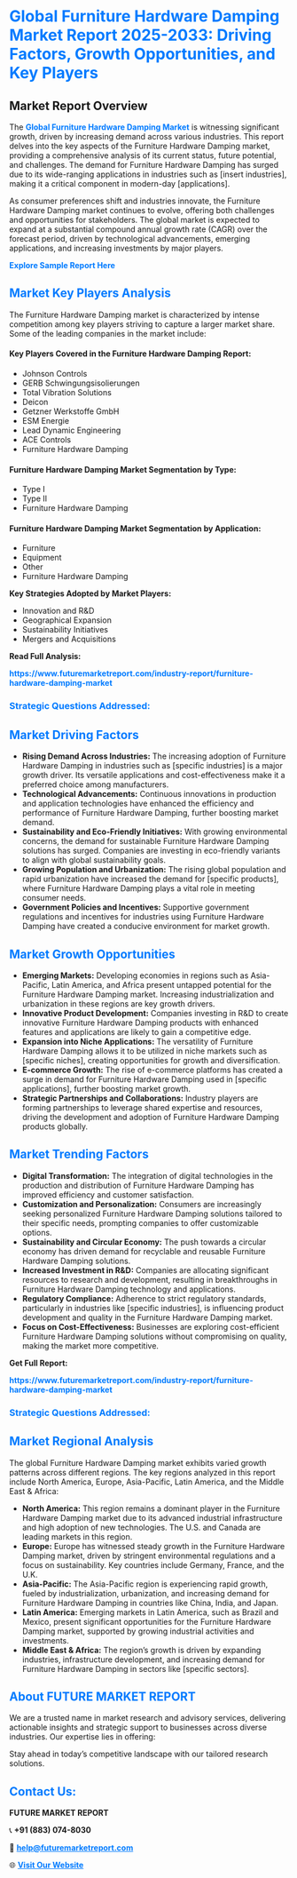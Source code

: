 <h1 style="color: #007BFF;">Global Furniture Hardware Damping Market Report 2025-2033: Driving Factors, Growth Opportunities, and Key Players</h1>

<section id="overview">
<h2>Market Report Overview</h2>
<p>The <a href="https://www.futuremarketreport.com/industry-report/furniture-hardware-damping-market" style="color: #007BFF; text-decoration: none;"><strong>Global Furniture Hardware Damping Market</strong></a> is witnessing significant growth, driven by increasing demand across various industries. This report delves into the key aspects of the Furniture Hardware Damping market, providing a comprehensive analysis of its current status, future potential, and challenges. The demand for Furniture Hardware Damping has surged due to its wide-ranging applications in industries such as [insert industries], making it a critical component in modern-day [applications].</p>
<p>As consumer preferences shift and industries innovate, the Furniture Hardware Damping market continues to evolve, offering both challenges and opportunities for stakeholders. The global market is expected to expand at a substantial compound annual growth rate (CAGR) over the forecast period, driven by technological advancements, emerging applications, and increasing investments by major players.</p>
</section>

<section id="overview">
<p><a href="https://www.futuremarketreport.com/request-sample/reportId=106661" style="color: #007BFF; text-decoration: none;"><strong>Explore Sample Report Here</strong></a></p>
</section>

<section id="key-players">
<h2 style="color: #007BFF;">Market Key Players Analysis</h2>
<p>The Furniture Hardware Damping market is characterized by intense competition among key players striving to capture a larger market share. Some of the leading companies in the market include:</p>
<h4>Key Players Covered in the Furniture Hardware Damping Report:</h4>
<ul><li>Johnson Controls</li><li>GERB Schwingungsisolierungen</li><li>Total Vibration Solutions</li><li>Deicon</li><li>Getzner Werkstoffe GmbH</li><li>ESM Energie</li><li>Lead Dynamic Engineering</li><li>ACE Controls</li><li>Furniture Hardware Damping</li></ul>
<h4>Furniture Hardware Damping Market Segmentation by Type:</h4>
<ul><li>Type I</li><li>Type II</li><li>Furniture Hardware Damping</li></ul>

<h4>Furniture Hardware Damping Market Segmentation by Application:</h4>
<ul><li>Furniture</li><li>Equipment</li><li>Other</li><li>Furniture Hardware Damping</li></ul>
<p><strong>Key Strategies Adopted by Market Players:</strong></p>
<ul>
<li>Innovation and R&D</li>
<li>Geographical Expansion</li>
<li>Sustainability Initiatives</li>
<li>Mergers and Acquisitions</li>
</ul>
</section>

<section>
<p><strong>Read Full Analysis: </strong></p><a href="https://www.futuremarketreport.com/industry-report/furniture-hardware-damping-market" style="color: #007BFF; text-decoration: none;"><strong>https://www.futuremarketreport.com/industry-report/furniture-hardware-damping-market</strong></a>
<h3 style="color: #007BFF;">Strategic Questions Addressed:</h3>
</section>

<section id="driving-factors">
<h2 style="color: #007BFF;">Market Driving Factors</h2>
<ul>
<li><strong>Rising Demand Across Industries:</strong> The increasing adoption of Furniture Hardware Damping in industries such as [specific industries] is a major growth driver. Its versatile applications and cost-effectiveness make it a preferred choice among manufacturers.</li>
<li><strong>Technological Advancements:</strong> Continuous innovations in production and application technologies have enhanced the efficiency and performance of Furniture Hardware Damping, further boosting market demand.</li>
<li><strong>Sustainability and Eco-Friendly Initiatives:</strong> With growing environmental concerns, the demand for sustainable Furniture Hardware Damping solutions has surged. Companies are investing in eco-friendly variants to align with global sustainability goals.</li>
<li><strong>Growing Population and Urbanization:</strong> The rising global population and rapid urbanization have increased the demand for [specific products], where Furniture Hardware Damping plays a vital role in meeting consumer needs.</li>
<li><strong>Government Policies and Incentives:</strong> Supportive government regulations and incentives for industries using Furniture Hardware Damping have created a conducive environment for market growth.</li>
</ul>
</section>

<section id="growth-opportunities">
<h2 style="color: #007BFF;">Market Growth Opportunities</h2>
<ul>
<li><strong>Emerging Markets:</strong> Developing economies in regions such as Asia-Pacific, Latin America, and Africa present untapped potential for the Furniture Hardware Damping market. Increasing industrialization and urbanization in these regions are key growth drivers.</li>
<li><strong>Innovative Product Development:</strong> Companies investing in R&D to create innovative Furniture Hardware Damping products with enhanced features and applications are likely to gain a competitive edge.</li>
<li><strong>Expansion into Niche Applications:</strong> The versatility of Furniture Hardware Damping allows it to be utilized in niche markets such as [specific niches], creating opportunities for growth and diversification.</li>
<li><strong>E-commerce Growth:</strong> The rise of e-commerce platforms has created a surge in demand for Furniture Hardware Damping used in [specific applications], further boosting market growth.</li>
<li><strong>Strategic Partnerships and Collaborations:</strong> Industry players are forming partnerships to leverage shared expertise and resources, driving the development and adoption of Furniture Hardware Damping products globally.</li>
</ul>
</section>

<section id="trending-factors">
<h2 style="color: #007BFF;">Market Trending Factors</h2>
<ul>
<li><strong>Digital Transformation:</strong> The integration of digital technologies in the production and distribution of Furniture Hardware Damping has improved efficiency and customer satisfaction.</li>
<li><strong>Customization and Personalization:</strong> Consumers are increasingly seeking personalized Furniture Hardware Damping solutions tailored to their specific needs, prompting companies to offer customizable options.</li>
<li><strong>Sustainability and Circular Economy:</strong> The push towards a circular economy has driven demand for recyclable and reusable Furniture Hardware Damping solutions.</li>
<li><strong>Increased Investment in R&D:</strong> Companies are allocating significant resources to research and development, resulting in breakthroughs in Furniture Hardware Damping technology and applications.</li>
<li><strong>Regulatory Compliance:</strong> Adherence to strict regulatory standards, particularly in industries like [specific industries], is influencing product development and quality in the Furniture Hardware Damping market.</li>
<li><strong>Focus on Cost-Effectiveness:</strong> Businesses are exploring cost-efficient Furniture Hardware Damping solutions without compromising on quality, making the market more competitive.</li>
</ul>
</section>

<section>
<p><strong>Get Full Report: </strong></p><a href="https://www.futuremarketreport.com/industry-report/furniture-hardware-damping-market" style="color: #007BFF; text-decoration: none;"><strong>https://www.futuremarketreport.com/industry-report/furniture-hardware-damping-market</strong></a>
<h3 style="color: #007BFF;">Strategic Questions Addressed:</h3>
</section>


<section id="regional-analysis">
<h2 style="color: #007BFF;">Market Regional Analysis</h2>
<p>The global Furniture Hardware Damping market exhibits varied growth patterns across different regions. The key regions analyzed in this report include North America, Europe, Asia-Pacific, Latin America, and the Middle East & Africa:</p>
<ul>
<li><strong>North America:</strong> This region remains a dominant player in the Furniture Hardware Damping market due to its advanced industrial infrastructure and high adoption of new technologies. The U.S. and Canada are leading markets in this region.</li>
<li><strong>Europe:</strong> Europe has witnessed steady growth in the Furniture Hardware Damping market, driven by stringent environmental regulations and a focus on sustainability. Key countries include Germany, France, and the U.K.</li>
<li><strong>Asia-Pacific:</strong> The Asia-Pacific region is experiencing rapid growth, fueled by industrialization, urbanization, and increasing demand for Furniture Hardware Damping in countries like China, India, and Japan.</li>
<li><strong>Latin America:</strong> Emerging markets in Latin America, such as Brazil and Mexico, present significant opportunities for the Furniture Hardware Damping market, supported by growing industrial activities and investments.</li>
<li><strong>Middle East & Africa:</strong> The region’s growth is driven by expanding industries, infrastructure development, and increasing demand for Furniture Hardware Damping in sectors like [specific sectors].</li>
</ul>
</section>

<footer>
<h2 style="color: #007BFF;">About FUTURE MARKET REPORT</h2>
<p>We are a trusted name in market research and advisory services, delivering actionable insights and strategic support to businesses across diverse industries. Our expertise lies in offering:</p>

<p>Stay ahead in today’s competitive landscape with our tailored research solutions.</p>

<h2 style="color: #007BFF;">Contact Us:</h2>
<p><strong>FUTURE MARKET REPORT</strong></p>
<p>📞 <strong>+91 (883) 074-8030</strong></p>
<p>📧 <strong><a href="mailto:help@futuremarketreport.com" style="color: #007BFF;">help@futuremarketreport.com</a></strong></p>
<p>🌐 <strong><a href="https://www.futuremarketreport.com/" style="color: #007BFF;">Visit Our Website</a></strong></p>
</footer>